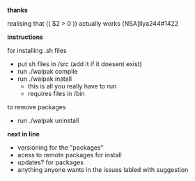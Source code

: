 
__thanks__

realising that (( $2 > 0 )) actually works
\[NSA\]llya244#1422

__instructions__

for installing .sh files
* put sh files in /src (add it if it doesent exist)
* run ./walpak compile
* run ./walpak install
    * this is all you really have to run
    * requires files in /bin

to remove packages

* run ./walpak uninstall 

__next in line__
* versioning for the "packages"
* acess to remote packages for install
* updates? for packages
* anything anyone wants in the issues labled with suggestion
